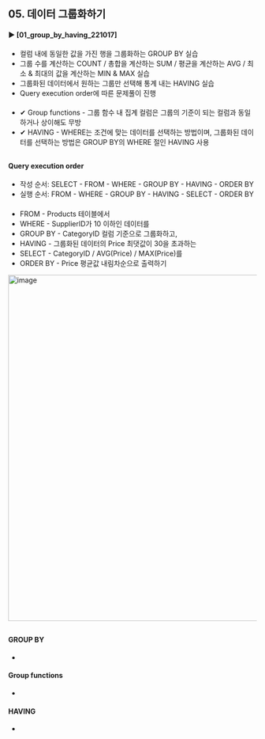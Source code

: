 ####  
## 05. 데이터 그룹화하기
#### ► [01_group_by_having_221017]  
- 컬럼 내에 동일한 값을 가진 행을 그룹화하는 GROUP BY 실습
- 그룹 수를 계산하는 COUNT / 총합을 계산하는 SUM / 평균을 계산하는 AVG / 최소 & 최대의 값을 계산하는 MIN & MAX 실습
- 그룹화된 데이터에서 원하는 그룹만 선택해 통계 내는 HAVING 실습
- Query execution order에 따른 문제풀이 진행
####  
- ✔︎ Group functions - 그룹 함수 내 집계 컬럼은 그룹의 기준이 되는 컬럼과 동일하거나 상이해도 무방
- ✔︎ HAVING - WHERE는 조건에 맞는 데이터를 선택하는 방법이며, 그룹화된 데이터를 선택하는 방법은 GROUP BY의 WHERE 절인 HAVING 사용
##  
#### Query execution order
- 작성 순서: SELECT - FROM - WHERE - GROUP BY - HAVING - ORDER BY
- 실행 순서: FROM - WHERE - GROUP BY - HAVING - SELECT - ORDER BY
####  
- FROM - Products 테이블에서
- WHERE - SupplierID가 10 이하인 데이터를
- GROUP BY - CategoryID 컬럼 기준으로 그룹화하고,
- HAVING - 그룹화된 데이터의 Price 최댓값이 30을 초과하는
- SELECT - CategoryID / AVG(Price) / MAX(Price)를
- ORDER BY - Price 평균값 내림차순으로 출력하기
<img width="700" alt="image" src="https://user-images.githubusercontent.com/109773795/196062146-de51b8bd-a1fc-43d2-b84d-9387c2fd2999.png">

##  
#### GROUP BY
- 
#### Group functions
- 
#### HAVING
- 
####  
